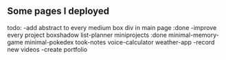 ## Some pages I deployed

todo:
-add abstract to every medium box div in main page :done
-improve every project
boxshadow
list-planner
miniprojects :done
minimal-memory-game
minimal-pokedex
took-notes
voice-calculator
weather-app
-record new videos
-create portfolio
